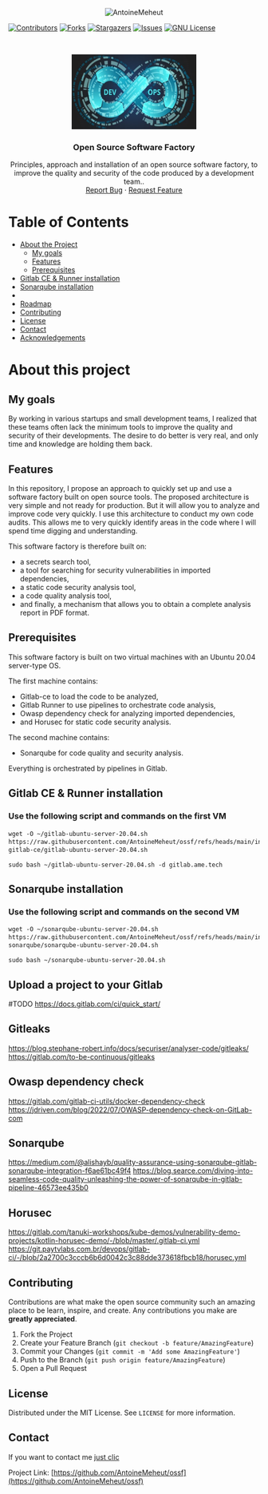 <p align="center">
    <img src="https://socialify.git.ci/AntoineMeheut/ossf/image?custom_description=Open+Source+Software+Factory+%21&description=1&language=1&name=1&pattern=Circuit+Board&theme=Dark" alt="AntoineMeheut" width="700" height="300" />
</p>

<!-- PROJECT SHIELDS -->
[![Contributors][contributors-shield]][contributors-url]
[![Forks][forks-shield]][forks-url]
[![Stargazers][stars-shield]][stars-url]
[![Issues][issues-shield]][issues-url]
[![GNU License][license-shield]][license-url]

<!-- PROJECT LOGO -->
<br />
<p align="center">
  <a href="https://github.com/AntoineMeheut/ossf">
    <img src="images/ci-cd.png" alt="Software Factory" width="250" height="150">
  </a>

  <h3 align="center">Open Source Software Factory</h3>

  <p align="center">
    Principles, approach and installation of an open source software factory, to improve the quality and security of the code produced by a development team..
    <br />
    <a href="https://github.com/AntoineMeheut/blogame/issues">Report Bug</a>
    ·
    <a href="https://github.com/AntoineMeheut/blogame/projects">Request Feature</a>
  </p>
</p>

<!-- TABLE OF CONTENTS -->
# Table of Contents

* [About the Project](#about-the-project)
	* [My goals](#my-goals)
	* [Features](#features)
	* [Prerequisites](#prerequisites)
* [Gitlab CE & Runner installation](#gitlab-CE-&-Runner-installation)
* [Sonarqube installation](#sonarqube-installation)
* 
* [Roadmap](#roadmap)
* [Contributing](#contributing)
* [License](#license)
* [Contact](#contact)
* [Acknowledgements](#acknowledgements)

<!-- ABOUT THE PROJECT -->
# About this project
## My goals
By working in various startups and small development teams, I realized that these teams often lack the minimum tools to improve the quality and security of their developments. The desire to do better is very real, and only time and knowledge are holding them back.

## Features
In this repository, I propose an approach to quickly set up and use a software factory built on open source tools. The proposed architecture is very simple and not ready for production. But it will allow you to analyze and improve code very quickly. I use this architecture to conduct my own code audits. This allows me to very quickly identify areas in the code where I will spend time digging and understanding.

This software factory is therefore built on:
- a secrets search tool,
- a tool for searching for security vulnerabilities in imported dependencies,
- a static code security analysis tool,
- a code quality analysis tool,
- and finally, a mechanism that allows you to obtain a complete analysis report in PDF format.

## Prerequisites
This software factory is built on two virtual machines with an Ubuntu 20.04 server-type OS.

The first machine contains:
- Gitlab-ce to load the code to be analyzed,
- Gitlab Runner to use pipelines to orchestrate code analysis,
- Owasp dependency check for analyzing imported dependencies,
- and Horusec for static code security analysis.

The second machine contains:
- Sonarqube for code quality and security analysis.

Everything is orchestrated by pipelines in Gitlab.

<!-- SOFTWARE FACTORY INSTALLATION -->
## Gitlab CE & Runner installation
### Use the following script and commands on the first VM
```shell
wget -O ~/gitlab-ubuntu-server-20.04.sh https://raw.githubusercontent.com/AntoineMeheut/ossf/refs/heads/main/install-gitlab-ce/gitlab-ubuntu-server-20.04.sh
```

```shell
sudo bash ~/gitlab-ubuntu-server-20.04.sh -d gitlab.ame.tech
```
## Sonarqube installation
### Use the following script and commands on the second VM
```shell
wget -O ~/sonarqube-ubuntu-server-20.04.sh https://raw.githubusercontent.com/AntoineMeheut/ossf/refs/heads/main/install-sonarqube/sonarqube-ubuntu-server-20.04.sh
```

```shell
sudo bash ~/sonarqube-ubuntu-server-20.04.sh
```

## Upload a project to your Gitlab
#TODO
https://docs.gitlab.com/ci/quick_start/

## Gitleaks
https://blog.stephane-robert.info/docs/securiser/analyser-code/gitleaks/
https://gitlab.com/to-be-continuous/gitleaks

## Owasp dependency check
https://gitlab.com/gitlab-ci-utils/docker-dependency-check
https://jdriven.com/blog/2022/07/OWASP-dependency-check-on-GitLab-com

## Sonarqube
https://medium.com/@alishayb/quality-assurance-using-sonarqube-gitlab-sonarqube-integration-f6ae61bc49f4
https://blog.searce.com/diving-into-seamless-code-quality-unleashing-the-power-of-sonarqube-in-gitlab-pipeline-46573ee435b0

## Horusec
https://gitlab.com/tanuki-workshops/kube-demos/vulnerability-demo-projects/kotlin-horusec-demo/-/blob/master/.gitlab-ci.yml
https://git.paytvlabs.com.br/devops/gitlab-ci/-/blob/2a2700c3cccb6b6d0042c3c88dde373618fbcb18/horusec.yml

<!-- CONTRIBUTING -->
## Contributing

Contributions are what make the open source community such an amazing place to be learn, inspire, and create.
Any contributions you make are **greatly appreciated**.

1. Fork the Project
2. Create your Feature Branch (`git checkout -b feature/AmazingFeature`)
3. Commit your Changes (`git commit -m 'Add some AmazingFeature'`)
4. Push to the Branch (`git push origin feature/AmazingFeature`)
5. Open a Pull Request

<!-- LICENSE -->
## License

Distributed under the MIT License. See `LICENSE` for more information.

<!-- CONTACT -->
## Contact

If you want to contact me [just clic](mailto:github.contacts@protonmail.com)

Project Link: [https://github.com/AntoineMeheut/ossf](https://github.com/AntoineMeheut/ossf)

<!-- MARKDOWN LINKS & IMAGES -->
<!-- https://www.markdownguide.org/basic-syntax/#reference-style-links -->
[contributors-shield]: https://img.shields.io/github/contributors/AntoineMeheut/ossf?color=green
[contributors-url]: https://github.com/AntoineMeheut/ossf/graphs/contributors
[forks-shield]: https://img.shields.io/github/forks/AntoineMeheut/ossf
[forks-url]: https://github.com/AntoineMeheut/ossf/network/members
[stars-shield]: https://img.shields.io/github/stars/AntoineMeheut/ossf
[stars-url]: https://github.com/AntoineMeheut/ossf/stargazers
[issues-shield]: https://img.shields.io/github/issues/AntoineMeheut/ossf
[issues-url]: https://github.com/AntoineMeheut/ossf/issues
[license-shield]: https://img.shields.io/github/license/AntoineMeheut/ossf
[license-url]: https://github.com/AntoineMeheut/ossf/blob/master/LICENSE

